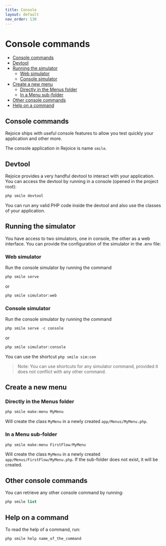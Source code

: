 ```yaml
---
title: Console
layout: default
nav_order: 130
---
```


<h1>Console commands</h1>

- [Console commands](#console-commands)
- [Devtool](#devtool)
- [Running the simulator](#running-the-simulator)
  - [Web simulator](#web-simulator)
  - [Console simulator](#console-simulator)
- [Create a new menu](#create-a-new-menu)
  - [Directly in the Menus folder](#directly-in-the-menus-folder)
  - [In a Menu sub-folder](#in-a-menu-sub-folder)
- [Other console commands](#other-console-commands)
- [Help on a command](#help-on-a-command)

## Console commands

Rejoice ships with useful console features to allow you test quickly your application and other more.

The console application in Rejoice is name `smile`.

## Devtool

Rejoice provides a very handful devtool to interact with your application. You can access the devtool by running in a console (opened in the project root):

```php
php smile devtool
```

You can run any valid PHP code inside the devtool and also use the classes of your application.

## Running the simulator

You have access to two simulators, one in console, the other as a web interface.
You can provide the configuration of the simulator in the .env file:

### Web simulator

Run the console simulator by running the command

```php
php smile serve
```

or

```php
php smile simulator:web
```

### Console simulator

Run the console simulator by running the command

```php
php smile serve -c console
```

or

```php
php smile simulator:console
```

You can use the shortcut `php smile sim:con`
> Note: You can use shortcuts for any simulator command, provided it does not conflict with any other command.

## Create a new menu

### Directly in the Menus folder

```php
php smile make:menu MyMenu
```

Will create the class `MyMenu` in a newly created `app/Menus/MyMenu.php`.

### In a Menu sub-folder

```php
php smile make:menu FirstFlow/MyMenu
```

Will create the class `MyMenu` in a newly created `app/Menus/FirstFlow/MyMenu.php`.
If the sub-folder does not exist, it will be created.

## Other console commands

You can retrieve any other console command by running:

```php
php smile list
```

## Help on a command

To read the help of a command, run:

```php
php smile help name_of_the_command
```
